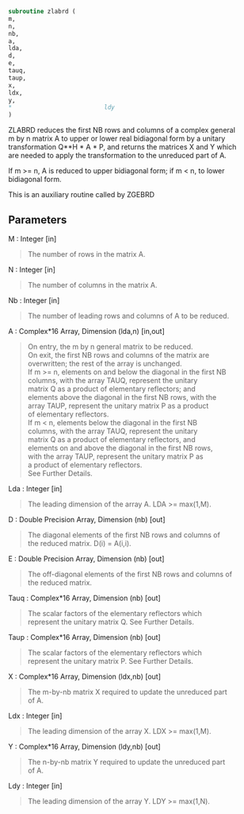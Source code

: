 ```fortran  
subroutine zlabrd (  
m,  
n,  
nb,  
a,  
lda,  
d,  
e,  
tauq,  
taup,  
x,  
ldx,  
y,  
*                          ldy  
)  
```  
  
ZLABRD reduces the first NB rows and columns of a complex general  
m by n matrix A to upper or lower real bidiagonal form by a unitary  
transformation Q**H * A * P, and returns the matrices X and Y which  
are needed to apply the transformation to the unreduced part of A.  
  
If m >= n, A is reduced to upper bidiagonal form; if m < n, to lower  
bidiagonal form.  
  
This is an auxiliary routine called by ZGEBRD  
  
## Parameters  
M : Integer [in]  
> The number of rows in the matrix A.  
  
N : Integer [in]  
> The number of columns in the matrix A.  
  
Nb : Integer [in]  
> The number of leading rows and columns of A to be reduced.  
  
A : Complex*16 Array, Dimension (lda,n) [in,out]  
> On entry, the m by n general matrix to be reduced.  
> On exit, the first NB rows and columns of the matrix are  
> overwritten; the rest of the array is unchanged.  
> If m >= n, elements on and below the diagonal in the first NB  
> columns, with the array TAUQ, represent the unitary  
> matrix Q as a product of elementary reflectors; and  
> elements above the diagonal in the first NB rows, with the  
> array TAUP, represent the unitary matrix P as a product  
> of elementary reflectors.  
> If m < n, elements below the diagonal in the first NB  
> columns, with the array TAUQ, represent the unitary  
> matrix Q as a product of elementary reflectors, and  
> elements on and above the diagonal in the first NB rows,  
> with the array TAUP, represent the unitary matrix P as  
> a product of elementary reflectors.  
> See Further Details.  
  
Lda : Integer [in]  
> The leading dimension of the array A.  LDA >= max(1,M).  
  
D : Double Precision Array, Dimension (nb) [out]  
> The diagonal elements of the first NB rows and columns of  
> the reduced matrix.  D(i) = A(i,i).  
  
E : Double Precision Array, Dimension (nb) [out]  
> The off-diagonal elements of the first NB rows and columns of  
> the reduced matrix.  
  
Tauq : Complex*16 Array, Dimension (nb) [out]  
> The scalar factors of the elementary reflectors which  
> represent the unitary matrix Q. See Further Details.  
  
Taup : Complex*16 Array, Dimension (nb) [out]  
> The scalar factors of the elementary reflectors which  
> represent the unitary matrix P. See Further Details.  
  
X : Complex*16 Array, Dimension (ldx,nb) [out]  
> The m-by-nb matrix X required to update the unreduced part  
> of A.  
  
Ldx : Integer [in]  
> The leading dimension of the array X. LDX >= max(1,M).  
  
Y : Complex*16 Array, Dimension (ldy,nb) [out]  
> The n-by-nb matrix Y required to update the unreduced part  
> of A.  
  
Ldy : Integer [in]  
> The leading dimension of the array Y. LDY >= max(1,N).  
  
